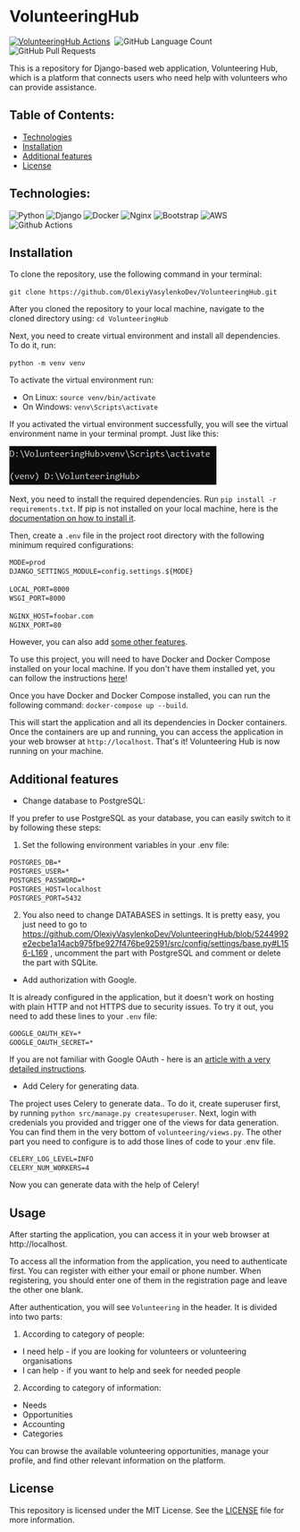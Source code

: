 # VolunteeringHub

[![VolunteeringHub Actions](https://github.com/AlexeyVasilenkoDev/VolunteeringHub/actions/workflows/actions.yml/badge.svg)](https://github.com/AlexeyVasilenkoDev/VolunteeringHub/actions/workflows/actions.yml)
<img alt="" src="https://img.shields.io/github/repo-size/OlexiyVasylenkoDev/VolunteeringHub" />
<img alt="GitHub Language Count" src="https://img.shields.io/github/languages/count/OlexiyVasylenkoDev/VolunteeringHub" />
<img alt="GitHub Pull Requests" src="https://img.shields.io/github/issues-pr-closed/OlexiyVasylenkoDev/VolunteeringHub" />

This is a repository for Django-based web application, Volunteering Hub, which is a platform that connects users who
need help with volunteers who can provide assistance.

## Table of Contents:

* [Technologies](#technologies)
* [Installation](#installation)
* [Additional features](#additional-features)
* [License](#License)

## Technologies:

![Python](https://img.shields.io/badge/Python-FFD43B?style=for-the-badge&logo=python&logoColor=white)
![Django](https://img.shields.io/badge/Django-092E20?style=for-the-badge&logo=django&logoColor=white)
![Docker](https://img.shields.io/badge/Docker-2CA5E0?style=for-the-badge&logo=docker&logoColor=white)
![Nginx](https://img.shields.io/badge/Nginx-009639?style=for-the-badge&logo=nginx&logoColor=white)
![Bootstrap](https://img.shields.io/badge/bootstrap-%23563D7C.svg?style=for-the-badge&logo=bootstrap&logoColor=white)
![AWS](https://img.shields.io/badge/AWS-%23FF9900.svg?style=for-the-badge&logo=amazon-aws&logoColor=white)
![Github Actions](https://img.shields.io/badge/github%20actions-%232671E5.svg?style=for-the-badge&logo=githubactions&logoColor=white)

## Installation

To clone the repository, use the following command in your terminal:

`git clone https://github.com/OlexiyVasylenkoDev/VolunteeringHub.git`

After you cloned the repository to your local machine, navigate to the cloned directory using:
`cd VolunteeringHub`

Next, you need to create virtual environment and install all dependencies. To do it, run:

`python -m venv venv`

To activate the virtual environment run:

* On Linux: `source venv/bin/activate`
* On Windows: `venv\Scripts\activate`

If you activated the virtual environment successfully, you will see the virtual environment name in your terminal
prompt.
Just like this:

![venv-activated](src/static/assets/img/venv-activated.PNG)

Next, you need to install the required dependencies. Run `pip install -r requirements.txt`.
If pip is not installed on your local machine, here is
the [documentation on how to install it](https://pip.pypa.io/en/stable/installation/).

Then, create a `.env` file in the project root directory with the following minimum required configurations:

```
MODE=prod
DJANGO_SETTINGS_MODULE=config.settings.${MODE}

LOCAL_PORT=8000
WSGI_PORT=8000

NGINX_HOST=foobar.com
NGINX_PORT=80
```

However, you can also add [some other features](#additional-features).

To use this project, you will need to have Docker and Docker Compose installed on your local machine. If you don't have
them installed yet, you can follow the instructions [here](https://docs.docker.com/compose/install/)!

Once you have Docker and Docker Compose installed, you can run the following command:
`docker-compose up --build`.

This will start the application and all its dependencies in Docker containers.
Once the containers are up and running, you can access the application in your web browser at `http://localhost`. That's
it! Volunteering Hub is now running on your machine.

## Additional features

* Change database to PostgreSQL:

If you prefer to use PostgreSQL as your database, you can easily switch to it by following these steps:

1. Set the following environment variables in your .env file:

```
POSTGRES_DB=*
POSTGRES_USER=*
POSTGRES_PASSWORD=*
POSTGRES_HOST=localhost
POSTGRES_PORT=5432
```

2. You also need to change DATABASES in settings. It is pretty easy, you just need to go
   to https://github.com/OlexiyVasylenkoDev/VolunteeringHub/blob/5244992e2ecbe1a14acb975fbe927f476be92591/src/config/settings/base.py#L156-L169
   , uncomment the part with PostgreSQL and comment or delete the part with SQLite.

* Add authorization with Google.

It is already configured in the application, but it doesn't work on hosting with plain HTTP and not HTTPS due
to security issues. To try it out, you need to add these lines to your `.env` file:

```
GOOGLE_OAUTH_KEY=*
GOOGLE_OAUTH_SECRET=*
```

If you are not familiar with Google OAuth - here is
an [article with a very detailed instructions](https://www.section.io/engineering-education/django-google-oauth/).

* Add Celery for generating data.

The project uses Celery to generate data..
To do it, create superuser first, by running `python src/manage.py createsuperuser`. Next, login
with credenials you provided and trigger one of the views for data generation. You can find them in the very bottom
of `volunteering/views.py`.
The other part you need to configure is to add those lines of code to your .env file.

```
CELERY_LOG_LEVEL=INFO
CELERY_NUM_WORKERS=4
```

Now you can generate data with the help of Celery!

## Usage

After starting the application, you can access it in your web browser at http://localhost.

To access all the information from the application, you need to authenticate first. You can register with either your
email or phone number. When registering, you should enter one of them in the registration page and leave the other one
blank.

After authentication, you will see `Volunteering` in the header. It is divided into two parts:

1. According to category of people:

* I need help - if you are looking for volunteers or volunteering organisations
* I can help - if you want to help and seek for needed people

2. According to category of information:

* Needs
* Opportunities
* Accounting
* Categories

You can browse the available volunteering opportunities, manage your profile, and find other relevant information on the
platform.

## License

This repository is licensed under the MIT License. See
the [LICENSE](#https://github.com/OlexiyVasylenkoDev/VolunteeringHub/blob/5244992e2ecbe1a14acb975fbe927f476be92591/LICENSE)
file for more information.
